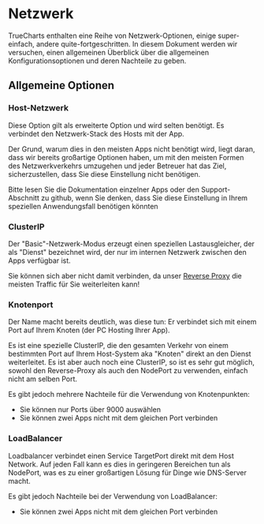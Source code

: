 # Netzwerk

TrueCharts enthalten eine Reihe von Netzwerk-Optionen, einige super-einfach, andere quite-fortgeschritten. In diesem Dokument werden wir versuchen, einen allgemeinen Überblick über die allgemeinen Konfigurationsoptionen und deren Nachteile zu geben.

## Allgemeine Optionen

### Host-Netzwerk

Diese Option gilt als erweiterte Option und wird selten benötigt. Es verbindet den Netzwerk-Stack des Hosts mit der App.

Der Grund, warum dies in den meisten Apps nicht benötigt wird, liegt daran, dass wir bereits großartige Optionen haben, um mit den meisten Formen des Netzwerkverkehrs umzugehen und jeder Betreuer hat das Ziel, sicherzustellen, dass Sie diese Einstellung nicht benötigen.

Bitte lesen Sie die Dokumentation einzelner Apps oder den Support-Abschnitt zu github, wenn Sie denken, dass Sie diese Einstellung in Ihrem speziellen Anwendungsfall benötigen könnten

### ClusterIP

Der "Basic"-Netzwerk-Modus erzeugt einen speziellen Lastausgleicher, der als "Dienst" bezeichnet wird, der nur im internen Netzwerk zwischen den Apps verfügbar ist.

Sie können sich aber nicht damit verbinden, da unser [Reverse Proxy](https://wiki.truecharts.org/general/reverse-proxy/) die meisten Traffic für Sie weiterleiten kann!

### Knotenport

Der Name macht bereits deutlich, was diese tun: Er verbindet sich mit einem Port auf Ihrem Knoten (der PC Hosting Ihrer App).

Es ist eine spezielle ClusterIP, die den gesamten Verkehr von einem bestimmten Port auf Ihrem Host-System aka "Knoten" direkt an den Dienst weiterleitet. Es ist aber auch noch eine ClusterIP, so ist es sehr gut möglich, sowohl den Reverse-Proxy als auch den NodePort zu verwenden, einfach nicht am selben Port.

Es gibt jedoch mehrere Nachteile für die Verwendung von Knotenpunkten:

- Sie können nur Ports über 9000 auswählen
- Sie können zwei Apps nicht mit dem gleichen Port verbinden

### LoadBalancer

Loadbalancer verbindet einen Service TargetPort direkt mit dem Host Network. Auf jeden Fall kann es dies in geringeren Bereichen tun als NodePort, was es zu einer großartigen Lösung für Dinge wie DNS-Server macht.

Es gibt jedoch Nachteile bei der Verwendung von LoadBalancer:

- Sie können zwei Apps nicht mit dem gleichen Port verbinden
